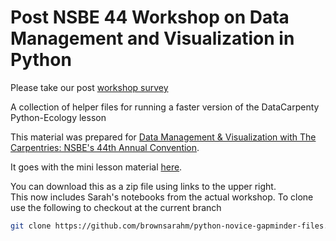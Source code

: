 # Post NSBE 44 Workshop on Data Management and Visualization in Python

Please take our post [workshop survey](https://www.surveymonkey.com/r/dcpostworkshopassessment?workshop_id=2018-03-22-NSBE)

A collection of helper files for running a faster version of the DataCarpenty Python-Ecology lesson

This material was prepared for [Data Management & Visualization with The Carpentries: NSBE's 44th Annual Convention](https://kariljordan.github.io/2018-03-22-NSBE/).

It goes with the mini lesson material [here](brownsarahm.github.io/python-ecology-mini/).  

You can download this as a zip file using links to the upper right.  
This now includes Sarah's notebooks from the actual workshop.  To clone use the following to checkout at the current branch

```bash
git clone https://github.com/brownsarahm/python-novice-gapminder-files.git --branch posttestworkshop
```
